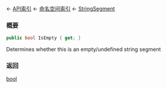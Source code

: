 ← [API索引](Api-Index) ← [命名空间索引](Namespace-Index) ← [StringSegment](VRage.Game.ModAPI.Ingame.Utilities.StringSegment)

### 概要

```csharp
public bool IsEmpty { get; }
```

Determines whether this is an empty/undefined string segment

### 返回

[bool](https://docs.microsoft.com/en-us/dotnet/api/System.Boolean?view=netframework-4.6)

